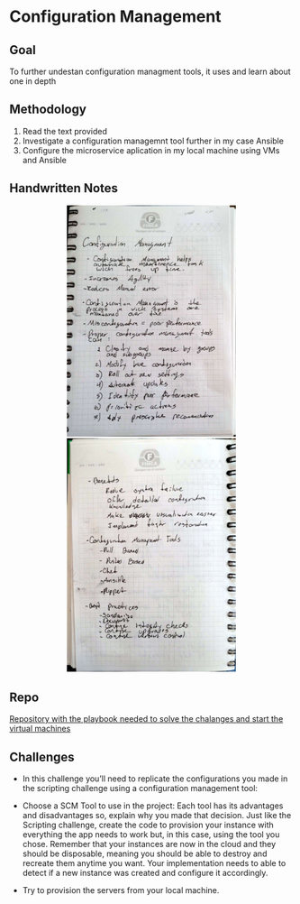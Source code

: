 # Configuration Management

## Goal 
To further undestan configuration managment tools, it uses and learn about one in depth 

## Methodology 
  1) Read the text provided
  2) Investigate a configuration managemnt tool further in my case Ansible
  3) Configure the microservice aplication in my local machine using VMs and Ansible

## Handwritten Notes 
<p align="center">
    <img style = "width:300px" src="imgs/hw_notes/hw_notes_1.jpg">
    <img style = "width:300px" src="imgs/hw_notes/hw_notes_2.jpg">
</p>

## Repo 

[ Repository with the playbook needed to solve the chalanges and start the virtual machines](https://github.com/PJCB1998/DevOpsRampUpCh06)

## Challenges 

  - In this challenge you’ll need to replicate the configurations you made in the scripting challenge using a configuration management tool:

  - Choose a SCM Tool to use in the project: Each tool has its advantages and disadvantages so, explain why you made that decision. Just like the Scripting challenge, create the code to provision your instance with     everything the app needs to work but, in this case, using the tool you chose. Remember that your instances are now in the cloud and they should be disposable, meaning you should be able to destroy and recreate them anytime you want. Your implementation needs to able to detect if a new instance was created and configure it accordingly.
  
  - Try to provision the servers from your local machine.

